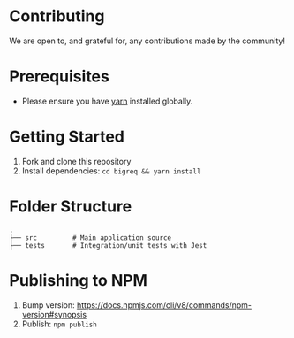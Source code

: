 # Contributing

We are open to, and grateful for, any contributions made by the community!

# Prerequisites

- Please ensure you have [yarn](https://yarnpkg.com/) installed globally.

# Getting Started

1. Fork and clone this repository
2. Install dependencies: `cd bigreq && yarn install`

# Folder Structure

```
.
├── src         # Main application source
├── tests       # Integration/unit tests with Jest
```

# Publishing to NPM

1. Bump version: https://docs.npmjs.com/cli/v8/commands/npm-version#synopsis
2. Publish: `npm publish`
